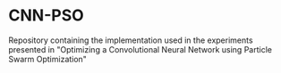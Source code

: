 # CNN-PSO
Repository containing the implementation used in the experiments presented in "Optimizing a Convolutional Neural Network using Particle Swarm Optimization"
